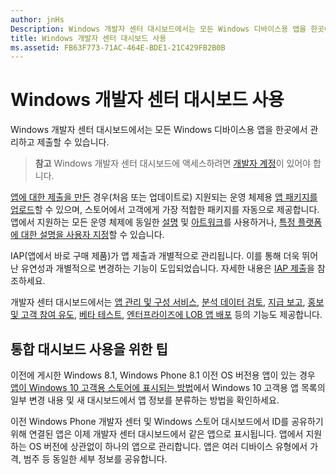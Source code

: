 ```yaml
---
author: jnHs
Description: Windows 개발자 센터 대시보드에서는 모든 Windows 디바이스용 앱을 한곳에서 관리하고 제출할 수 있습니다.
title: Windows 개발자 센터 대시보드 사용
ms.assetid: FB63F773-71AC-464E-BDE1-21C429FB2B0B
---
```


# Windows 개발자 센터 대시보드 사용


Windows 개발자 센터 대시보드에서는 모든 Windows 디바이스용 앱을 한곳에서 관리하고 제출할 수 있습니다.

> **참고** Windows 개발자 센터 대시보드에 액세스하려면 [개발자 계정](http://go.microsoft.com/fwlink/p/?LinkId=615100)이 있어야 합니다.

[앱에 대한 제출을 만든](app-submissions.md) 경우(처음 또는 업데이트로) 지원되는 운영 체제용 [앱 패키지를 업로드](upload-app-packages.md)할 수 있으며, 스토어에서 고객에게 가장 적합한 패키지를 자동으로 제공합니다. 앱에서 지원하는 모든 운영 체제에 동일한 [설명](create-app-descriptions.md) 및 [아트워크](app-screenshots-and-images.md)를 사용하거나, [특정 플랫폼에 대한 설명을 사용자 지정](create-platform-specific-descriptions.md)할 수 있습니다.

IAP(앱에서 바로 구매 제품)가 앱 제출과 개별적으로 관리됩니다. 이를 통해 더욱 뛰어난 유연성과 개별적으로 변경하는 기능이 도입되었습니다. 자세한 내용은 [IAP 제출](iap-submissions.md)을 참조하세요.

개발자 센터 대시보드에서는 [앱 관리 및 구성 서비스](app-management-and-services.md), [분석 데이터 검토](analytics.md), [지급 보고](payout-summary.md), [홍보 및 고객 참여 유도](app-promotion-and-customer-engagement.md), [베타 테스트](beta-testing-and-targeted-distribution.md), [엔터프라이즈에 LOB 앱 배포](distribute-lob-apps-to-enterprises.md) 등의 기능도 제공합니다.

## 통합 대시보드 사용을 위한 팁

이전에 게시한 Windows 8.1, Windows Phone 8.1 이전 OS 버전용 앱이 있는 경우 [앱이 Windows 10 고객용 스토어에 표시되는 방법](how-your-app-appears-in-the-store-for-windows-10-customers.md)에서 Windows 10 고객용 앱 목록의 일부 변경 내용 및 새 대시보드에서 앱 정보를 분류하는 방법을 확인하세요.

이전 Windows Phone 개발자 센터 및 Windows 스토어 대시보드에서 ID를 공유하기 위해 연결된 앱은 이제 개발자 센터 대시보드에서 같은 앱으로 표시됩니다. 앱에서 지원하는 OS 버전에 상관없이 하나의 앱으로 관리합니다. 앱은 여러 디바이스 유형에서 가격, 범주 등 동일한 세부 정보를 공유합니다.

 

 






<!--HONumber=May16_HO2-->


